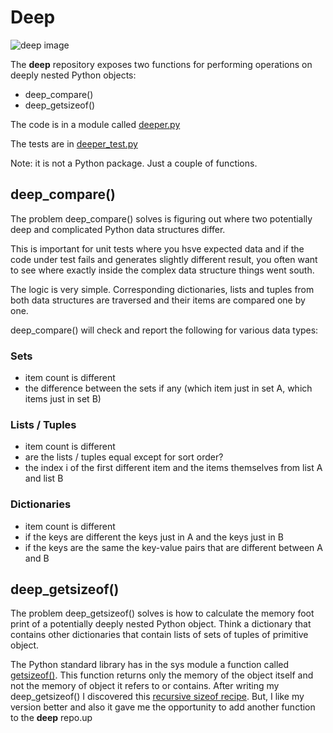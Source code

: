 # Deep

![deep image](http://i.imgur.com/tEZ0FD1.png)

The **deep** repository exposes two functions for performing operations on 
deeply nested Python objects:

* deep_compare()
* deep_getsizeof()

The code is in a module called [deeper.py](https://github.com/the-gigi/deep/blob/master/deeper.py)

The tests are in [deeper_test.py](https://github.com/the-gigi/deep/blob/master/deeper_test.py)

Note: it is not a Python package. Just a couple of functions.

## deep_compare()

The problem deep_compare() solves is figuring out where two 
potentially deep and complicated Python data structures differ.

This is important for unit tests where you hsve expected data and if the code under test
fails and generates slightly different result, you often want to see where exactly inside
the complex data structure things went south.

The logic is very simple. Corresponding dictionaries, lists and tuples from both data structures 
are traversed and their items are compared one by one.

deep_compare() will check and report the following for various data types: 

### Sets

* item count is different
* the difference between the sets if any (which item just in set A, which items just in set B)

### Lists / Tuples

* item count is different
* are the lists / tuples equal except for sort order?
* the index i of the first different item and the items themselves from list A and list B

### Dictionaries

* item count is different
* if the keys are different the keys just in A and the keys just in B
* if the keys are the same the key-value pairs that are different between A and B

## deep_getsizeof()

The problem deep_getsizeof() solves is how to calculate the memory foot print
of a potentially deeply nested Python object. Think a dictionary that contains
other dictionaries that contain lists of sets of tuples of primitive object.

The Python standard library has in the sys module a function called 
[getsizeof()](https://docs.python.org/dev/library/sys.html#sys.getsizeof). 
This function returns only the memory of the object itself and not the 
memory of object it refers to or contains. After writing my deep_getsizeof()
I discovered this [recursive sizeof recipe](http://code.activestate.com/recipes/577504).
But, I like my version better and also it gave me the opportunity to add 
another function to the **deep** repo.up   
